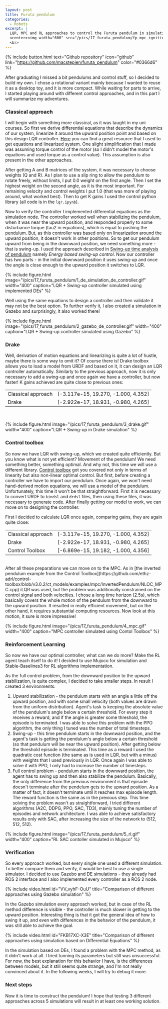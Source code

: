 ```yaml
---
layout: post
title: Furuta pendulum
categories:
  - Robots
excerpt: |
  LQR, MPC and RL approaches to control the Furuta pendulum in simulation
  <center><img width="600" src="/pics/17_furuta_pendulum/fp_mpc_ignition.gif"></center>
  <br>
---
```


{% include button.html text="Github repository" icon="github" link="https://github.com/macstepien/furuta_pendulum" color="#0366d6" %}

After graduating I missed a bit pendulums and control stuff, so I decided to build my own.
I chose a rotational variant mainly because I wanted to reuse it as a desktop toy, and it is more compact.
While waiting for parts to arrive, I started playing around with different control approaches, and in this part I will summarize my adventures.

### Classical approach

I will begin with something more classical, as it was taught in my uni courses. So first we derive differential equations that describe the dynamics of our system, linearize it around the upward position point and based on this design LQR controller. [Here](https://www.hindawi.com/journals/jcse/2011/528341/) you can find a great resource that I used to get equations and linearized system. One slight simplification that I made was assuming torque control of the motor (so I didn't model the motor's equations and used torque as a control value). This assumption is also present in the other approaches. 

After getting A and B matrices of the system, it was necessary to choose weights (Q and R). As I plan to use a slip ring to allow the pendulum to rotate freely, without limits, I put 0.0 weight on the first angle. Then I set the highest weight on the second angle, as it is the most important. For remaining velocity and control weights I put 1.0 (that was more of playing around, what worked best). Then to get K gains I used the control python library (all code is in the `lqr.ipynb`). 

Now to verify the controller I implemented differential equations as the simulation node. The controller worked well when stabilizing the pendulum, when it was near the upward position, and responded properly to some disturbance torque (tau2 in equations), which is equal to pushing the pendulum. But, as this controller was based only on linearization around the upward position, it doesn't work in other positions. So to get our pendulum upward from being in the downward position, we need something more - that is swing-up. I used the approach described in [Swing-up time analysis of pendulum](http://bulletin.pan.pl/(52-3)153.pdf) namely *Energy based swing-up control*. Now our controller has two parts - in the initial downward position it uses swing-up and once the angle is close enough to the upward position it switches to LQR.

{% include figure.html image="/pics/17_furuta_pendulum/1_de_simulation_de_controller.gif" width="400" caption="LQR + Swing-up controller simulated using implemented DEs" %}

Well using the same equations to design a controller and then validate it may not be the best option. To further verify it, I also created a simulation in Gazebo and surprisingly, it also worked there!

{% include figure.html image="/pics/17_furuta_pendulum/2_gazebo_de_controller.gif" width="400" caption="LQR + Swing-up controller simulated using Gazebo" %}


<!-- A: [ [ 0.00000000e+00  0.00000000e+00  1.00000000e+00  0.00000000e+00]
     [ 0.00000000e+00  0.00000000e+00  0.00000000e+00  1.00000000e+00]
     [ 0.00000000e+00  1.71389430e+00 -2.80773642e-03 -4.40857682e-03]
     [ 0.00000000e+00  2.07426310e+01 -1.57449172e-03 -5.33553802e-02] ]

B: [0.0, 0.0, 28.07736417, 15.7449172 ] -->

<!-- K: [-3.117e-15, 19.270, -1.000, 4.352] -->
### Drake

Well, derivation of motion equations and linearizing is quite a lot of hustle, maybe there is some way to omit it? Of course there is! Drake toolbox allows you to load a model from URDF and based on it, it can design an LQR controller automatically. Similarly to the previous approach, now it is only necessary to add a swing-up and once again we have a controller, but now faster! K gains achieved are quite close to previous ones:

<table>
<tr>
    <td>Classical approach</td>
    <td>[-3.117e-15, 19.270, -1.000, 4.352]</td>
</tr>
<tr>
    <td>Drake</td>
    <td>[-2.922e-17, 18.931, -0.980, 4.265]</td>
</tr>
</table>
<br />

<!-- K: [-2.922e-17, 18.931, -0.980, 4.265] -->


{% include figure.html image="/pics/17_furuta_pendulum/3_drake.gif" width="400" caption="LQR + Swing-up in Drake simulation" %}

### Control toolbox

So now we have LQR with swing-up, which we created quite efficiently. But you know what is not yet efficient? Movement of the pendulum! We need something better, something optimal. And why not, this time we will use a different library. [Control toolbox](https://github.com/ethz-adrl/control-toolbox) got you covered not only in terms of linearity but also non-linear optimal control. But first, before creating a controller we have to import our pendulum. Once again, we won't need hand-derived motion equations, we will use a model of the pendulum. Unfortunately, this time it won't be that straightforward. First it is necessary to convert URDF to `kindsl` and `drdsl` files, then using these files, it was necessary to generate code. After finally getting our model to work, we can move on to designing the controller.

First I decided to calculate LQR once again, comparing gains, they are again quite close:

<table>
<tr>
    <td>Classical approach</td>
    <td>[-3.117e-15, 19.270, -1.000, 4.352]</td>
</tr>
<tr>
    <td>Drake</td>
    <td>[-2.922e-17, 18.931, -0.980, 4.265]</td>
</tr>
<tr>
    <td>Control Toolbox</td>
    <td>[-6.869e-15, 19.182, -1.000, 4.356]</td>
</tr>
</table>

<!-- A: 
      0       0       1       0
      0       0       0       1
      0 1.71443       0       0
      0 20.7497       0       0

B: 
      0
      0
28.0766
15.7445 -->

<!-- K: [-6.869e-15, 19.182, -1.000, 4.356] -->
<br />
After all these preparations we can move on to the MPC. As in [the inverted pendulum example from the Control Toolbox](https://github.com/ethz-adrl/control-toolbox/blob/v3.0.2/ct_models/examples/mpc/InvertedPendulum/NLOC_MPC.cpp) iLQR was used, but the problem was additionally constrained on the control signal and both velocities. I chose a long time horizon (2.5s), which basically covers the whole motion of the pendulum from the downward to the upward position. It resulted in really efficient movement, but on the other hand, it requires substantial computing resources. Now look at this motion, it sure is more impressive!

{% include figure.html image="/pics/17_furuta_pendulum/4_mpc.gif" width="400" caption="MPC controller simulated using Contol Toolbox" %}

### Reinforcement Learning

So now we have our optimal controller, what can we do more? Make the RL agent teach itself to do it! I decided to use Mujoco for simulation and Stable-Baselines3 for RL algorithms implementation. 

As the full control problem, from the downward position to the upward stabilization, is quite complex, I decided to take smaller steps. In result I created 3 environments:
1. Upward stabilization - the pendulum starts with an angle a little off the upward position, and with some small velocity (both values are drawn from the uniform distribution). Agent's task is keeping the absolute value of the pendulum's angle below a certain threshold. For every step it receives a reward, and if the angle is greater some threshold, the episode is terminated. I was able to solve this problem with the PPO algorithm, the only thing I tuned was the number of total timesteps.
2. Swing-up - this time pendulum starts in the downward position, and the agent's task is getting the pendulum's angle below a certain threshold (so that pendulum will be near the upward position). After getting below the threshold episode is terminated. This time as a reward I used the quadratic cost function (the same as is used in LQR, but with a minus) with weights that I used previously in LQR. Once again I was able to solve it with PPO, I only had to increase the number of timesteps.
3. Full control problem - pendulum starts in the downward position, the agent has to swing up and then also stabilize the pendulum. Basically, the only difference from the previous environment is that episode doesn't terminate after the pendelum gets to the upward position. As a matter of fact, it doesn't terminate until it reaches max episode length. The reward function is the same as in the previous step. This time solving the problem wasn't as straightforward, I tried different algorithms (A2C, DDPG, PPO, SAC, TD3), mainly tuning the number of episodes and network architecture. I was able to achieve satisfactory results only with SAC, after increasing the size of the network to (512, 512, 512).

{% include figure.html image="/pics/17_furuta_pendulum/5_rl.gif" width="400" caption="RL SAC contoller simulated in Mujoco" %}

### Verification

So every approach worked, but every single one used a different simulation. To better compare them and verify, it would be best to use a single simulator. I decided to use Gazebo and DE simulations - they already had ROS 2 interface and I also implemented every controller as a ROS 2 node.

{% include video.html id="VV_vyhF-OuU" title="Comparison of different approaches using Gazebo simulation" %}

In the Gazebo simulation every approach worked, but in case of the RL method difference is visible - the controller is much slower in getting to the upward position. Interesting thing is that it got the general idea of how to swing it up, and even with differences in the behavior of the pendulum, it was still able to achieve the goal.

{% include video.html id="FKB17XC-X3E" title="Comparison of different approaches using simulation based on Differential Equations" %}

In the simulation based on DEs, I found a problem with the MPC method, as it didn't work at all. I tried tunning its parameters but still was unsuccessful. For now, the best explanation for this behavior I have, is the differences between models, but it still seems quite strange, and I'm not really convinced about it. In the following weeks, I will try to debug it more.

### Next steps

Now it is time to construct the pendulum! I hope that testing 3 different approaches across 5 simulations will result in at least one working solution.